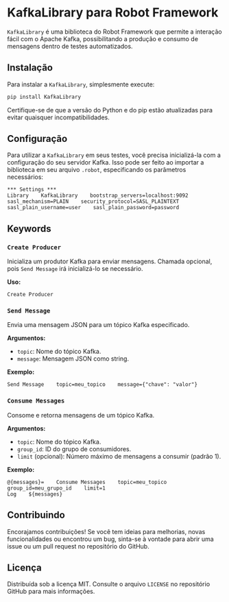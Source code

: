 
# KafkaLibrary para Robot Framework

`KafkaLibrary` é uma biblioteca do Robot Framework que permite a interação fácil com o Apache Kafka, possibilitando a produção e consumo de mensagens dentro de testes automatizados.

## Instalação

Para instalar a `KafkaLibrary`, simplesmente execute:

```bash
pip install KafkaLibrary
```

Certifique-se de que a versão do Python e do pip estão atualizadas para evitar quaisquer incompatibilidades.

## Configuração

Para utilizar a `KafkaLibrary` em seus testes, você precisa inicializá-la com a configuração do seu servidor Kafka. Isso pode ser feito ao importar a biblioteca em seu arquivo `.robot`, especificando os parâmetros necessários:

```robot
*** Settings ***
Library    KafkaLibrary    bootstrap_servers=localhost:9092    sasl_mechanism=PLAIN    security_protocol=SASL_PLAINTEXT    sasl_plain_username=user    sasl_plain_password=password
```

## Keywords

### `Create Producer`

Inicializa um produtor Kafka para enviar mensagens. Chamada opcional, pois `Send Message` irá inicializá-lo se necessário.

**Uso:**

```robot
Create Producer
```

### `Send Message`

Envia uma mensagem JSON para um tópico Kafka especificado.

**Argumentos:**
- `topic`: Nome do tópico Kafka.
- `message`: Mensagem JSON como string.

**Exemplo:**

```robot
Send Message    topic=meu_topico    message={"chave": "valor"}
```

### `Consume Messages`

Consome e retorna mensagens de um tópico Kafka.

**Argumentos:**
- `topic`: Nome do tópico Kafka.
- `group_id`: ID do grupo de consumidores.
- `limit` (opcional): Número máximo de mensagens a consumir (padrão 1).

**Exemplo:**

```robot
@{messages}=    Consume Messages    topic=meu_topico    group_id=meu_grupo_id    limit=1
Log    ${messages}
```

## Contribuindo

Encorajamos contribuições! Se você tem ideias para melhorias, novas funcionalidades ou encontrou um bug, sinta-se à vontade para abrir uma issue ou um pull request no repositório do GitHub.

## Licença

Distribuída sob a licença MIT. Consulte o arquivo `LICENSE` no repositório GitHub para mais informações.
